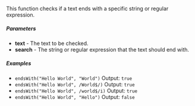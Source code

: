 This function checks if a text ends with a specific string or regular expression.

##### Parameters
* **text** - The text to be checked.
* **search** - The string or regular expression that the text should end with.

##### Examples
* `endsWith("Hello World", "World")` Output: `true`
* `endsWith("Hello World", /World$/)` Output: `true`
* `endsWith("Hello World", /world$/i)` Output: `true`
* `endsWith("Hello World", "Hello")` Output: `false`
